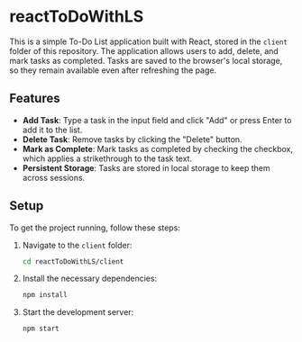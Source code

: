 # reactToDoWithLS

This is a simple To-Do List application built with React, stored in the `client` folder of this repository. The application allows users to add, delete, and mark tasks as completed. Tasks are saved to the browser's local storage, so they remain available even after refreshing the page.

## Features

- **Add Task**: Type a task in the input field and click "Add" or press Enter to add it to the list.
- **Delete Task**: Remove tasks by clicking the "Delete" button.
- **Mark as Complete**: Mark tasks as completed by checking the checkbox, which applies a strikethrough to the task text.
- **Persistent Storage**: Tasks are stored in local storage to keep them across sessions.

## Setup

To get the project running, follow these steps:

1. Navigate to the `client` folder:
    ```bash
    cd reactToDoWithLS/client
    ```

2. Install the necessary dependencies:
    ```bash
    npm install
    ```

3. Start the development server:
    ```bash
    npm start
    ```

